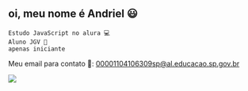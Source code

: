 ## oi, meu nome é Andriel 😃

    Estudo JavaScript no alura 💻 
    Aluno JGV 🙂
    apenas iniciante


Meu email para contato 📩: 
00001104106309sp@al.educacao.sp.gov.br 

![](https://media1.tenor.com/m/CE0vaOjont8AAAAC/one-piece-one-piece-meme.gif)




<!--
**AndrielSNS/AndrielSNS** is a ✨ _special_ ✨ repository because its `README.md` (this file) appears on your GitHub profile.

Here are some ideas to get you started:

- 🔭 I’m currently working on ...
- 🌱 I’m currently learning ...
- 👯 I’m looking to collaborate on ...
- 🤔 I’m looking for help with ...
- 💬 Ask me about ...
- 📫 How to reach me: ...
- 😄 Pronouns: ...
- ⚡ Fun fact: ...
-->
